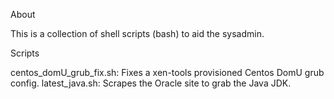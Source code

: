 About

This is a collection of shell scripts (bash) to aid the sysadmin.


Scripts

centos_domU_grub_fix.sh: Fixes a xen-tools provisioned Centos DomU grub config.
latest_java.sh: Scrapes the Oracle site to grab the Java JDK.

